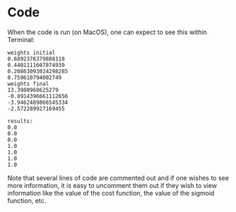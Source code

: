 # Code

When the code is run (on MacOS), one can expect to see this within Terminal:

```shell
weights initial
0.6892376379888118
0.4401111607874939
0.20863093024298285
0.759610794002749
weights final
13.3980968625279
-0.8914396661112656
-3.9462489866545334
-2.572289927169455

results: 
0.0
0.0
0.0
1.0
1.0
1.0
1.0
```

Note that several lines of code are commented out and if one wishes to see more information, it is easy to uncomment them out if they wish to view information like the value of the cost function, the value of the sigmoid function, etc. 

